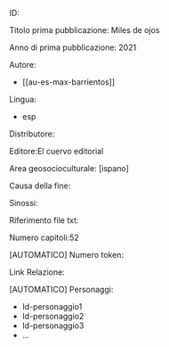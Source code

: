 ID:

Titolo prima pubblicazione: Miles de ojos

Anno di prima pubblicazione: 2021

Autore:
  - [[au-es-max-barrientos]]

Lingua:
  - esp
  

Distributore:

Editore:El cuervo editorial

Area geosocioculturale: [ispano]

Causa della fine:

Sinossi:

Riferimento file txt:

Numero capitoli:52

[AUTOMATICO] Numero token:

Link Relazione:

[AUTOMATICO] Personaggi:
  - Id-personaggio1
  - Id-personaggio2
  - Id-personaggio3
  - ...